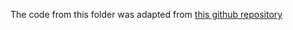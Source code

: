 The code from this folder was adapted from [this github repository](https://github.com/patil-suraj/question_generation)
